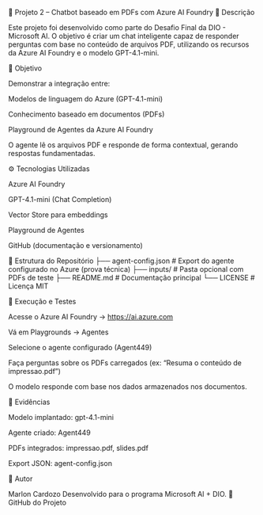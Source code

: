 🧠 Projeto 2 – Chatbot baseado em PDFs com Azure AI Foundry 📘 Descrição

Este projeto foi desenvolvido como parte do Desafio Final da DIO - Microsoft AI. O objetivo é criar um chat inteligente capaz de responder perguntas com base no conteúdo de arquivos PDF, utilizando os recursos da Azure AI Foundry e o modelo GPT-4.1-mini.

🎯 Objetivo

Demonstrar a integração entre:

Modelos de linguagem do Azure (GPT-4.1-mini)

Conhecimento baseado em documentos (PDFs)

Playground de Agentes da Azure AI Foundry

O agente lê os arquivos PDF e responde de forma contextual, gerando respostas fundamentadas.

⚙️ Tecnologias Utilizadas

Azure AI Foundry

GPT-4.1-mini (Chat Completion)

Vector Store para embeddings

Playground de Agentes

GitHub (documentação e versionamento)

🧩 Estrutura do Repositório ├── agent-config.json # Export do agente configurado no Azure (prova técnica) ├── inputs/ # Pasta opcional com PDFs de teste ├── README.md # Documentação principal └── LICENSE # Licença MIT

🚀 Execução e Testes

Acesse o Azure AI Foundry → https://ai.azure.com

Vá em Playgrounds → Agentes

Selecione o agente configurado (Agent449)

Faça perguntas sobre os PDFs carregados (ex: “Resuma o conteúdo de impressao.pdf”)

O modelo responde com base nos dados armazenados nos documentos.

📎 Evidências

Modelo implantado: gpt-4.1-mini

Agente criado: Agent449

PDFs integrados: impressao.pdf, slides.pdf

Export JSON: agent-config.json

👤 Autor

Marlon Cardozo Desenvolvido para o programa Microsoft AI + DIO. 🔗 GitHub do Projeto
